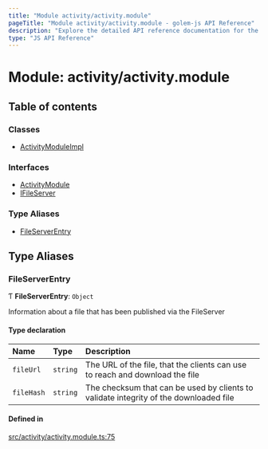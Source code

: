 ```yaml
---
title: "Module activity/activity.module"
pageTitle: "Module activity/activity.module - golem-js API Reference"
description: "Explore the detailed API reference documentation for the Module activity/activity.module within the golem-js SDK for the Golem Network."
type: "JS API Reference"
---
```

# Module: activity/activity.module

## Table of contents

### Classes

- [ActivityModuleImpl](../classes/activity_activity_module.ActivityModuleImpl)

### Interfaces

- [ActivityModule](../interfaces/activity_activity_module.ActivityModule)
- [IFileServer](../interfaces/activity_activity_module.IFileServer)

### Type Aliases

- [FileServerEntry](activity_activity_module#fileserverentry)

## Type Aliases

### FileServerEntry

Ƭ **FileServerEntry**: `Object`

Information about a file that has been published via the FileServer

#### Type declaration

| Name | Type | Description |
| :------ | :------ | :------ |
| `fileUrl` | `string` | The URL of the file, that the clients can use to reach and download the file |
| `fileHash` | `string` | The checksum that can be used by clients to validate integrity of the downloaded file |

#### Defined in

[src/activity/activity.module.ts:75](https://github.com/golemfactory/golem-js/blob/ed1cf1df/src/activity/activity.module.ts#L75)
